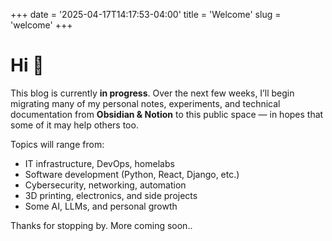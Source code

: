 +++
date = '2025-04-17T14:17:53-04:00'
title = 'Welcome'
slug = 'welcome'
+++

# Hi 👋 

This blog is currently **in progress**. Over the next few weeks, I’ll begin migrating many of my personal notes, experiments, and technical documentation from **Obsidian & Notion** to this public space — in hopes that some of it may help others too.

Topics will range from:

- IT infrastructure, DevOps, homelabs  
- Software development (Python, React, Django, etc.)  
- Cybersecurity, networking, automation  
- 3D printing, electronics, and side projects  
- Some AI, LLMs, and personal growth  

Thanks for stopping by. More coming soon..